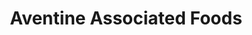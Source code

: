 ---
title: "Aventine Associated Foods"
url: /mamaroneck/aventine-associated-foods/
shop: Großhandel
---